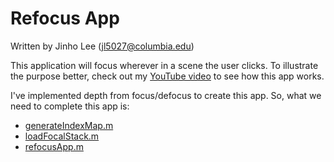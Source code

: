 # Refocus App

Written by Jinho Lee (jl5027@columbia.edu)

This application will focus wherever in a scene the user clicks. To illustrate the purpose better, check out my [YouTube video](https://youtu.be/qJmX-NFqSr0) to see how this app works.

I've implemented depth from focus/defocus to create this app. So, what we need to complete this app is:
- [generateIndexMap.m](https://github.com/JinhoLee93/Computer_Vision/blob/main/refocus_app/generateIndexMap.m)
- [loadFocalStack.m](https://github.com/JinhoLee93/Computer_Vision/blob/main/refocus_app/loadFocalStack.m)
- [refocusApp.m](https://github.com/JinhoLee93/Computer_Vision/blob/main/refocus_app/refocusApp.m)

